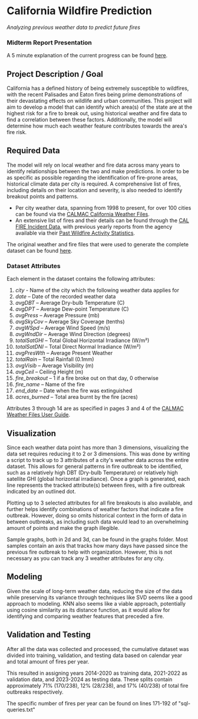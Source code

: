 # California Wildfire Prediction
*Analyzing previous weather data to predict future fires*

### Midterm Report Presentation
A 5 minute explanation of the current progress can be found [here](https://www.youtube.com/watch?v=LlNibjA3JIs).

## Project Description / Goal
California has a defined history of being extremely susceptible to wildfires, with the recent Palisades and Eaton fires being prime demonstrations of their devastating effects on wildlife and urban communities. This project will aim to develop a model that can identify which area(s) of the state are at the highest risk for a fire to break out, using historical weather and fire data to find a correlation between these factors. Additionally, the model will determine how much each weather feature contributes towards the area's fire risk.

## Required Data
The model will rely on local weather and fire data across many years to identify relationships between the two and make predictions. In order to be as specific as possible regarding the identification of fire-prone areas, historical climate data per city is required. A comprehensive list of fires, including details on their location and severity, is also needed to identify breakout points and patterns.
- Per city weather data, spanning from 1998 to present, for over 100 cities can be found via the [CALMAC California Weather Files](https://www.calmac.org/weather.asp).
- An extensive list of fires and their details can be found through the [CAL FIRE Incident Data](https://www.fire.ca.gov/incidents), with previous yearly reports from the agency available via their [Past Wildfire Activity Statistics](https://www.fire.ca.gov/our-impact/statistics).

The original weather and fire files that were used to generate the complete dataset can be found [here](https://drive.google.com/drive/folders/1D4q_7aPc9mx8MtHmdEg1-FQKdTX9w-JH).

### Dataset Attributes
Each element in the dataset contains the following attributes:

1. *city* - Name of the city which the following weather data applies for
1. *date* – Date of the recorded weather data
1. *avgDBT* – Average Dry-bulb Temperature (C)
1. *avgDPT* – Average Dew-point Temperature (C) 
1. *avgPress* – Average Pressure (mb)
1. *avgSkyCov* – Average Sky Coverage (tenths)  
1. *avgWSpd* – Average Wind Speed (m/s)
1. *avgWndDir* – Average Wind Direction (degrees)
1. *totalSatGHI* – Total Global Horizontal Irradiance (W/m²)
1. *totalSatDNI* – Total Direct Normal Irradiance (W/m²)
1. *avgPresWth* – Average Present Weather
1. *totalRain* – Total Rainfall (0.1mm) 
1. *avgVisib* – Average Visibility (m)
1. *avgCeil* – Ceiling Height (m) 
1. *fire_breakout* – 1 if a fire broke out on that day, 0 otherwise
1. *fire_name* – Name of the fire  
1. *end_date* – Date when the fire was extinguished
1. *acres_burned* – Total area burnt by the fire (acres) 

Attributes 3 through 14 are as specified in pages 3 and 4 of the [CALMAC Weather Files User Guide](https://www.calmac.org/Weather%20User%20Guide.pdf).

## Visualization
Since each weather data point has more than 3 dimensions, visualizing the data set requires reducing it to 2 or 3 dimensions. This was done by writing a script to track up to 3 attributes of a city's weather data across the entire dataset. This allows for general patterns in fire outbreak to be identified, such as a relatively high DBT (Dry-bulb Temperature) 
or relatively high satellite GHI (global horizontal irradiance). Once a graph is generated, each line represents the tracked attribute(s) between fires, with a fire outbreak indicated by an outlined dot.

Plotting up to 3 selected attributes for all fire breakouts is also available, and further helps identify combinations of weather factors that indicate a fire outbreak. However, doing so omits historical context in the form of data in between outbreaks, as including such data would lead to an overwhelming amount of points and make the graph illegible.

Sample graphs, both in 2d and 3d, can be found in the graphs folder. Most samples contain an axis that tracks how many days have passed since the previous fire outbreak to help with organization. However, this is not necessary as you can track any 3 weather attributes for any city. 

## Modeling
Given the scale of long-term weather data, reducing the size of the data while preserving its variance through techniques like SVD seems like a good approach to modeling. KNN also seems like a viable approach, potentially using cosine similarity as its distance function, as it would allow for identifying and comparing weather features that preceded a fire.

## Validation and Testing
After all the data was collected and processed, the cumulative dataset was divided into training, validation, and testing data based on calendar year and total amount of fires per year. 

This resulted in assigning years 2014-2020 as training data, 2021-2022 as validation data, and 2023-2024 as testing data. These splits contain approximately 71% (170/238), 12% (28/238), and 17% (40/238) of total fire outbreaks respectively.

The specific number of fires per year can be found on lines 171-192 of "sql-queries.txt"